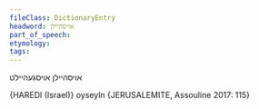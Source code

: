 ```yaml
---
fileClass: DictionaryEntry
headword: אויסהיילן
part_of_speech: 
etymology: 
tags: 
---
```

אויסהיילן
אויסגעהיילט

{HAREDI (Israel)}
oyseyln {JERUSALEMITE, Assouline 2017: 115}
